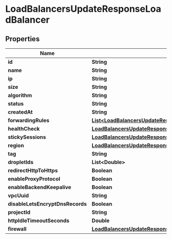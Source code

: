

# LoadBalancersUpdateResponseLoadBalancer


## Properties

| Name | Type | Description | Notes |
|------------ | ------------- | ------------- | -------------|
|**id** | **String** |  |  [optional] |
|**name** | **String** |  |  [optional] |
|**ip** | **String** |  |  [optional] |
|**size** | **String** |  |  [optional] |
|**algorithm** | **String** |  |  [optional] |
|**status** | **String** |  |  [optional] |
|**createdAt** | **String** |  |  [optional] |
|**forwardingRules** | [**List&lt;LoadBalancersUpdateResponseLoadBalancerForwardingRulesInner&gt;**](LoadBalancersUpdateResponseLoadBalancerForwardingRulesInner.md) |  |  [optional] |
|**healthCheck** | [**LoadBalancersUpdateResponseLoadBalancerHealthCheck**](LoadBalancersUpdateResponseLoadBalancerHealthCheck.md) |  |  [optional] |
|**stickySessions** | [**LoadBalancersUpdateResponseLoadBalancerStickySessions**](LoadBalancersUpdateResponseLoadBalancerStickySessions.md) |  |  [optional] |
|**region** | [**LoadBalancersUpdateResponseLoadBalancerRegion**](LoadBalancersUpdateResponseLoadBalancerRegion.md) |  |  [optional] |
|**tag** | **String** |  |  [optional] |
|**dropletIds** | **List&lt;Double&gt;** |  |  [optional] |
|**redirectHttpToHttps** | **Boolean** |  |  [optional] |
|**enableProxyProtocol** | **Boolean** |  |  [optional] |
|**enableBackendKeepalive** | **Boolean** |  |  [optional] |
|**vpcUuid** | **String** |  |  [optional] |
|**disableLetsEncryptDnsRecords** | **Boolean** |  |  [optional] |
|**projectId** | **String** |  |  [optional] |
|**httpIdleTimeoutSeconds** | **Double** |  |  [optional] |
|**firewall** | [**LoadBalancersUpdateResponseLoadBalancerFirewall**](LoadBalancersUpdateResponseLoadBalancerFirewall.md) |  |  [optional] |



